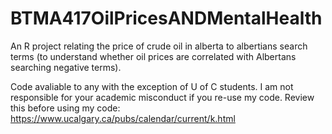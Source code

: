 # BTMA417OilPricesANDMentalHealth

An R project relating the price of crude oil in alberta to albertians search terms (to understand whether oil prices are correlated with Albertans searching negative terms).


Code avaliable to any with the exception of U of C students. I am not responsible for your academic misconduct if you re-use my code.
Review this before using my code: https://www.ucalgary.ca/pubs/calendar/current/k.html
